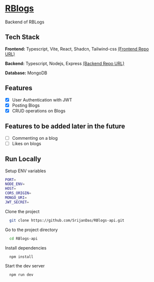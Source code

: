 # [RBlogs](https://r-blogs-frontend.vercel.app/)

Backend of RBLogs

## Tech Stack

**Frontend:** Typescript, Vite, React, Shadcn, Tailwind-css [(Frontend Repo URL)](https://github.com/SrijanDas/RBlogs)

**Backend:** Typescript, Nodejs, Express [(Backend Repo URL)](https://github.com/SrijanDas/RBlogs-api)

**Database:** MongoDB

## Features

-   [x] User Authentication with JWT
-   [x] Posting Blogs
-   [x] CRUD operations on Blogs

## Features to be added later in the future

-   [ ] Commenting on a blog
-   [ ] Likes on blogs

## Run Locally

Setup ENV variables

```bash
PORT=
NODE_ENV=
HOST=
CORS_ORIGIN=
MONGO_URI=
JWT_SECRET=
```

Clone the project

```bash
  git clone https://github.com/SrijanDas/RBlogs-api.git
```

Go to the project directory

```bash
  cd RBlogs-api
```

Install dependencies

```bash
  npm install
```

Start the dev server

```bash
  npm run dev
```
